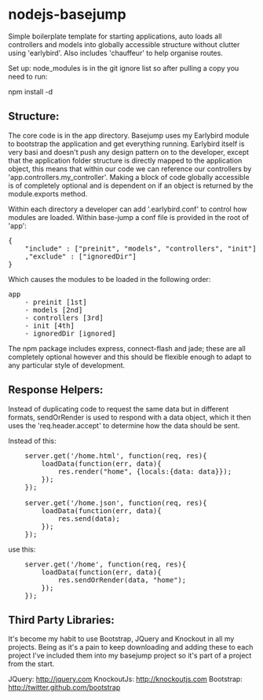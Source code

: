 nodejs-basejump
===============

Simple boilerplate template for starting applications, auto loads all controllers and models into globally accessible structure without clutter using 'earlybird'. Also includes 'chauffeur' to help organise routes.

Set up:
node_modules is in the git ignore list so after pulling a copy you need to run:

npm install -d

Structure:
----------

The core code is in the app directory. Basejump uses my Earlybird module to bootstrap the application and get everything running. Earlybird itself is very basi and doesn't push any design pattern on to the developer, except that the application folder structure is directly mapped to the application object, this means that within our code we can reference our controllers by 'app.controllers.my_controller'. Making a block of code globally accessible is of completely optional and is dependent on if an object is returned by the module.exports method.

Within each directory a developer can add '.earlybird.conf' to control how modules are loaded. Within base-jump a conf file is provided in the root of 'app':

<pre>
{
	"include" : ["preinit", "models", "controllers", "init"]
	,"exclude" : ["ignoredDir"]
}
</pre>

Which causes the modules to be loaded in the following order: 

<pre>
app
	- preinit [1st]
	- models [2nd]
	- controllers [3rd]
	- init [4th]
	- ignoredDir [ignored]
</pre>

The npm package includes express, connect-flash and jade; these are all completely optional however and this should be flexible enough to adapt to any particular style of development.

Response Helpers:
-----------------

Instead of duplicating code to request the same data but in different formats, sendOrRender is used to respond with a data object, which it then uses the 'req.header.accept' to determine how the data should be sent.

Instead of this:
<pre>
	server.get('/home.html', function(req, res){
		loadData(function(err, data){
			res.render("home", {locals:{data: data}});
		});
	});
	
	server.get('/home.json', function(req, res){
		loadData(function(err, data){
			res.send(data);
		});
	});
</pre>

use this:
<pre>
	server.get('/home', function(req, res){
		loadData(function(err, data){
			res.sendOrRender(data, "home");
		});
	});
</pre>


Third Party Libraries:
----------------------

It's become my habit to use Bootstrap, JQuery and Knockout in all my projects. Being as it's a pain to keep downloading and adding these to each project I've included them into my basejump project so it's part of a project from the start.

JQuery: http://jquery.com
KnockoutJs: http://knockoutjs.com
Bootstrap: http://twitter.github.com/bootstrap
